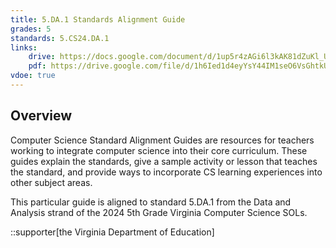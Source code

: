 ```yaml
---
title: 5.DA.1 Standards Alignment Guide
grades: 5
standards: 5.CS24.DA.1
links:
    drive: https://docs.google.com/document/d/1up5r4zAGi6l3kAK81dZuKl_Uaf4o_iZ7UgS3K0zhyRA/edit?usp=drive_link
    pdf: https://drive.google.com/file/d/1h6Ied1d4eyYsY44IM1seO6VsGhtkUDNI/view?usp=drive_link
vdoe: true
---
```


## Overview

Computer Science Standard Alignment Guides are resources for teachers working to integrate computer science into their core curriculum. These guides explain the standards, give a sample activity or lesson that teaches the standard, and provide ways to incorporate CS learning experiences into other subject areas. 

This particular guide is aligned to standard 5.DA.1 from the Data and Analysis strand of the 2024 5th Grade Virginia Computer Science SOLs.

::supporter[the Virginia Department of Education]